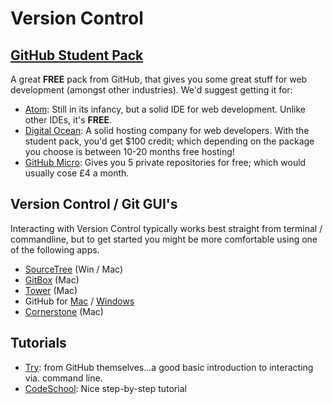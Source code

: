 # Version Control

## [GitHub Student Pack](https://education.github.com/pack)

A great __FREE__ pack from GitHub, that gives you some great stuff for web development (amongst other industries). We'd suggest getting it for:

* [Atom](https://atom.io/): Still in its infancy, but a solid IDE for web development. Unlike other IDEs, it's __FREE__.
* [Digital Ocean](https://www.digitalocean.com/): A solid hosting company for web developers. With the student pack, you'd get $100 credit; which depending on the package you choose is between 10-20 months free hosting!
* [GitHub Micro](https://github.com/): Gives you 5 private repositories for free; which would usually cose £4 a month.


## Version Control / Git GUI's

Interacting with Version Control typically works best straight from terminal / commandline, but to get started you might be more comfortable using one of the following apps. 


* [SourceTree](http://www.sourcetreeapp.com/) (Win / Mac)
* [GitBox](http://www.gitboxapp.com/) (Mac)
* [Tower](http://www.git-tower.com/) (Mac)
* GitHub for [Mac](https://mac.github.com/) / [Windows](https://mac.github.com/)
* [Cornerstone](http://www.zennaware.com/cornerstone/index.php) (Mac)

## Tutorials
* [Try](https://try.github.io/levels/1/challenges/1): from GitHub themselves...a good basic introduction to interacting via. command line.
* [CodeSchool](https://www.codeschool.com/courses/git-real): Nice step-by-step tutorial